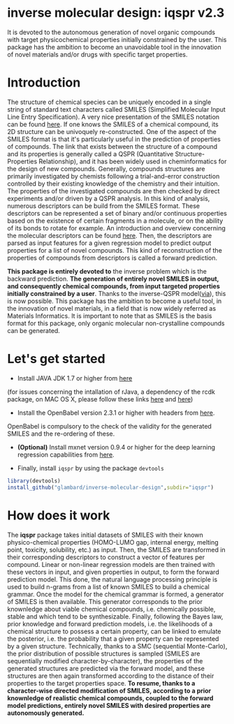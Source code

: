 # inverse molecular design: iqspr v2.3
It is devoted to the autonomous generation of novel organic compounds with target physicochemical properties initially constrained by the user. This package has the ambition to become an unavoidable tool in the innovation of novel materials and/or drugs with specific target properties. 

# Introduction

The structure of chemical species can be uniquely encoded in a single string of standard text characters called SMILES (Simplified Molecular Input Line Entry Specification). A very nice presentation of the SMILES notation can be found [here](http://www.daylight.com/dayhtml/doc/theory/theory.smiles.html). If one knows the SMILES of a chemical compound, its 
2D structure can be univoquely re-constructed. One of the aspect of the SMILES format is that it's particularly useful in the 
prediction of properties of compounds. The link that exists between the structure of a compound and its properties is generally called a QSPR (Quantitative Structure-Properties Relationship), and it has been widely used in cheminformatics for the design of new compounds. Generally, compounds structures are primarily investigated by chemists following a trial-and-error construction controlled by their existing knowledge of the chemistry and their intuition. The properties of the investigated 
compounds are then checked by direct experiments and/or driven by a QSPR analysis. In this kind of analysis, numerous descriptors can be build from the SMILES format. These descriptors can be represented a set of binary and/or continuous properties based on the existence of certain fragments in a molecule, or on the ability of its bonds to rotate for example. An introduction and overview concerning the molecular descriptors can be found [here](http://www.moleculardescriptors.eu/tutorials/tutorials.htm). Then, the descriptors are parsed as input features for a given regression model to predict output properties for a list of novel compounds. This kind of reconstruction of the properties of compounds from descriptors is called a forward prediction. 

__This package is entirely devoted to__ the inverse problem which is the backward prediction. __The generation of entirely novel SMILES in output, and consequently chemical compounds, from input targeted properties initially constrained by a user__. Thanks to the inverse-QSPR model([via](https://link.springer.com/article/10.1007%2Fs10822-016-0008-z)), this is now possible. This package has the ambition to become a useful tool, in the innovation of novel materials, in a field that is now widely referred as Materials Informatics. It is important to note that as SMILES is the basis format for this package, only organic molecular non-crystalline compounds can be generated. 

# Let's get started

* Install JAVA JDK 1.7 or higher from [here](http://www.oracle.com/technetwork/java/javase/downloads/jdk8-downloads-2133151.html)

(for issues concerning the intallation of rJava, a dependency of the rcdk package, on MAC OS X, please follow these links [here](https://github.com/snowflakedb/dplyr-snowflakedb/wiki/Configuring-R-rJava-RJDBC-on-Mac-OS-X) and [here](http://stackoverflow.com/questions/30738974/rjava-load-error-in-rstudio-r-after-upgrading-to-osx-yosemite))

* Install the OpenBabel version 2.3.1 or higher with headers from [here](http://openbabel.org).

OpenBabel is compulsory to the check of the validity for the generated SMILES and the re-ordering of these. 

* __(Optional)__ Install mxnet version 0.9.4 or higher for the deep learning regression capabilities from [here](http://mxnet.io/get_started/setup.html).

* Finally, install ```iqspr``` by using the package ```devtools```
```R
library(devtools)
install_github("glambard/inverse-molecular-design",subdir="iqspr")
```

# How does it work

The __iqspr__ package takes initial datasets of SMILES with their known physico-chemical properties (HOMO-LUMO gap, internal energy, melting point, toxicity, solubility, etc.) as input. Then, the SMILES are transformed in their corresponding descriptors to construct a vector of features per compound. Linear or non-linear regression models are then trained with these vectors in input, and given properties in output, to form the forward prediction model. This done, the natural language processing principle is used to build n-grams from a list of known SMILES to build a chemical grammar. Once the model for the chemical grammar is 
formed, a generator of SMILES is then available. This generator corresponds to the prior knownledge about viable chemical compounds, i.e. chemically possible, stable and which tend to be synthesizable. Finally, following the Bayes law, prior knowledge and forward prediction models, i.e. the likelihoods of a chemical structure to possess a certain property, can be linked to emulate the posterior, i.e. the probability that a given property can be represented by a given structure. Technically, thanks to a SMC (sequential Monte-Carlo), the prior distribution of possible structures is sampled (SMILES are sequentially modified character-by-character), the properties of the generated structures are predicted via the forward model, and these structures are then again transformed according to the distance of their properties to the target properties space. 
__To resume, thanks to a character-wise directed modification of SMILES, according to a prior knownledge of realistic chemical compounds, coupled to the forward model predictions, entirely novel SMILES with desired properties are autonomously generated.__
